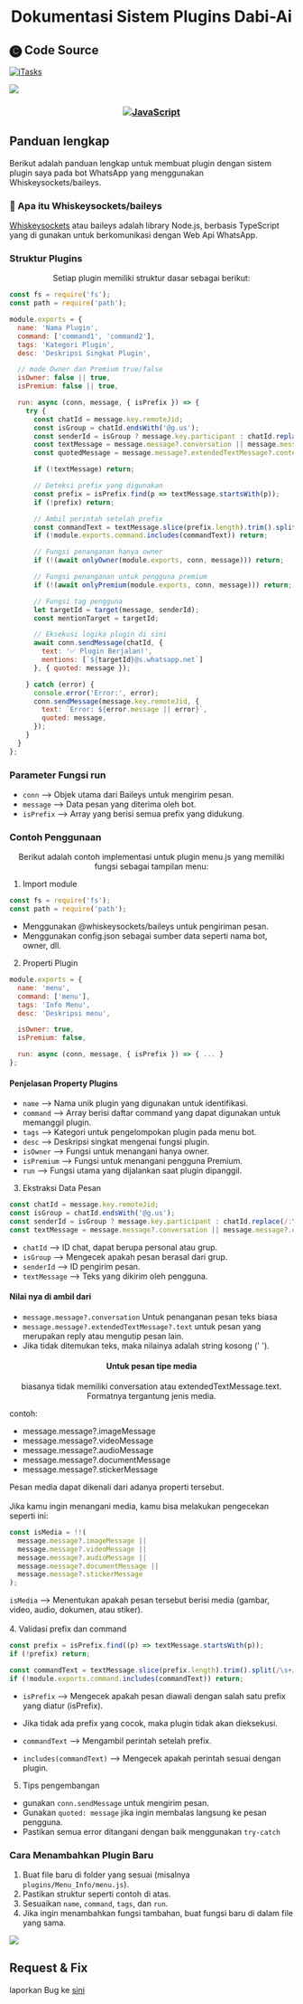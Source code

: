 # <div align='center'>Dokumentasi Sistem Plugins Dabi-Ai</div>

## 🅒 Code Source
[![iTasks](https://github-readme-stats.vercel.app/api/pin/?username=maoudabi0&repo=Dabi-Ai&border_color=7F3FBF&bg_color=FFFFFF&title_color=010101&text_color=8B949E&icon_color=7F3FBF)](https://github.com/maoudabi0/Dabi-Ai)

<a><img src='https://i.imgur.com/LyHic3i.gif'/></a>

<h3>
 <p align="center">
  <a href="https://id.m.wikipedia.org/wiki/JavaScript">
   <img src="https://img.shields.io/badge/JavaScript-0?style=for-the-badge&logo=javascript&logoColor=F7DF1E&logoSize=3&color=323330" alt="JavaScript" />
  </a>
 </p>
</h3>

## Panduan lengkap

<p align="left">
Berikut adalah panduan lengkap untuk membuat plugin dengan sistem plugin saya pada bot WhatsApp yang menggunakan Whiskeysockets/baileys.
</p>

### 🔎  Apa itu Whiskeysockets/baileys
 [Whiskeysockets](https://guide.whiskeysockets.io) atau baileys adalah library Node.js, berbasis TypeScript yang di gunakan untuk berkomunikasi dengan Web Api WhatsApp.


### Struktur Plugins
<p align="center">
Setiap plugin memiliki struktur dasar sebagai berikut:
</p>

```js
const fs = require('fs');
const path = require('path');

module.exports = {
  name: 'Nama Plugin',
  command: ['command1', 'command2'],
  tags: 'Kategori Plugin',
  desc: 'Deskripsi Singkat Plugin',

  // mode Owner dan Premium true/false
  isOwner: false || true,
  isPremium: false || true,

  run: async (conn, message, { isPrefix }) => {
    try {
      const chatId = message.key.remoteJid;
      const isGroup = chatId.endsWith('@g.us');
      const senderId = isGroup ? message.key.participant : chatId.replace(/:\d+@/, '@');
      const textMessage = message.message?.conversation || message.message?.extendedTextMessage?.text || '';
      const quotedMessage = message.message?.extendedTextMessage?.contextInfo?.quotedMessage;

      if (!textMessage) return;

      // Deteksi prefix yang digunakan
      const prefix = isPrefix.find(p => textMessage.startsWith(p));
      if (!prefix) return;

      // Ambil perintah setelah prefix
      const commandText = textMessage.slice(prefix.length).trim().split(/\s+/)[0].toLowerCase();
      if (!module.exports.command.includes(commandText)) return;

      // Fungsi penanganan hanya owner 
      if (!(await onlyOwner(module.exports, conn, message))) return;

      // Fungsi penanganan untuk pengguna premium 
      if (!(await onlyPremium(module.exports, conn, message))) return;

      // Fungsi tag pengguna 
      let targetId = target(message, senderId);
      const mentionTarget = targetId;

      // Eksekusi logika plugin di sini
      await conn.sendMessage(chatId, {
        text: '✅ Plugin Berjalan!',
        mentions: [`${targetId}@s.whatsapp.net`]
      }, { quoted: message });

    } catch (error) {
      console.error('Error:', error);
      conn.sendMessage(message.key.remoteJid, {
        text: `Error: ${error.message || error}`,
        quoted: message,
      });
    }
  }
};
```

### Parameter Fungsi run
- ```conn```  -->  Objek utama dari Baileys untuk mengirim pesan.
- ```message```  -->  Data pesan yang diterima oleh bot.
- ```isPrefix```  -->  Array yang berisi semua prefix yang didukung.


### Contoh Penggunaan
<p align="center">
Berikut adalah contoh implementasi untuk plugin menu.js yang memiliki fungsi sebagai tampilan menu:
</p>


1. Import module
```js
const fs = require('fs');
const path = require('path');
```
- Menggunakan @whiskeysockets/baileys untuk pengiriman pesan.
- Menggunakan config.json sebagai sumber data seperti nama bot, owner, dll.

2. Properti Plugin
```js
module.exports = {
  name: 'menu',
  command: ['menu'],
  tags: 'Info Menu',
  desc: 'Deskripsi menu',

  isOwner: true,
  isPremium: false,

  run: async (conn, message, { isPrefix }) => { ... }
};
```

#### Penjelasan Property Plugins
- ```name```  -->  Nama unik plugin yang digunakan untuk identifikasi.
- ```command```  -->  Array berisi daftar command yang dapat digunakan untuk memanggil plugin.
- ```tags```  -->  Kategori untuk pengelompokan plugin pada menu bot.
- ```desc```  -->  Deskripsi singkat mengenai fungsi plugin.
- ```isOwner```  -->  Fungsi untuk menangani hanya owner.
- ```isPremium```  -->  Fungsi untuk menangani pengguna Premium.
- ```run```  -->  Fungsi utama yang dijalankan saat plugin dipanggil.

3. Ekstraksi Data Pesan
```js
const chatId = message.key.remoteJid;
const isGroup = chatId.endsWith('@g.us');
const senderId = isGroup ? message.key.participant : chatId.replace(/:\d+@/, '@');
const textMessage = message.message?.conversation || message.message?.extendedTextMessage?.text || '';
```

- ```chatId```  -->  ID chat, dapat berupa personal atau grup.
- ```isGroup```  -->  Mengecek apakah pesan berasal dari grup.
- ```senderId```  -->  ID pengirim pesan.
- ```textMessage```  -->  Teks yang dikirim oleh pengguna.

<h4>
 <p align="left">
 Nilai nya di ambil dari
 </p>
</h4>

- ```message.message?.conversation``` Untuk penanganan pesan teks biasa
- ```message.message?.extendedTextMessage?.text``` untuk pesan yang merupakan reply atau mengutip pesan lain.
- Jika tidak ditemukan teks, maka nilainya adalah string kosong (' ').

<h4>
 <p align="center">
 Untuk pesan tipe media
 </p>
</h4>

<p align="center">
 biasanya tidak memiliki conversation atau extendedTextMessage.text. Formatnya tergantung jenis media.
</p>

contoh:

- message.message?.imageMessage
- message.message?.videoMessage
- message.message?.audioMessage
- message.message?.documentMessage
- message.message?.stickerMessage

Pesan media dapat dikenali dari adanya properti tersebut. <br> <br>
Jika kamu ingin menangani media, kamu bisa melakukan pengecekan seperti ini:

```js
const isMedia = !!(
  message.message?.imageMessage ||
  message.message?.videoMessage ||
  message.message?.audioMessage ||
  message.message?.documentMessage ||
  message.message?.stickerMessage
);
```

```isMedia```  -->  Menentukan apakah pesan tersebut berisi media (gambar, video, audio, dokumen, atau stiker).<br> <br>
4. Validasi prefix dan command
```js
const prefix = isPrefix.find((p) => textMessage.startsWith(p));
if (!prefix) return;
```

```js
const commandText = textMessage.slice(prefix.length).trim().split(/\s+/)[0].toLowerCase();
if (!module.exports.command.includes(commandText)) return;

```
- ```isPrefix```  -->  Mengecek apakah pesan diawali dengan salah satu prefix yang diatur (isPrefix).
- Jika tidak ada prefix yang cocok, maka plugin tidak akan dieksekusi.

- ```commandText```  -->  Mengambil perintah setelah prefix.
- ```includes(commandText)```  -->  Mengecek apakah perintah sesuai dengan plugin.

5. Tips pengembangan
- gunakan ```conn.sendMessage``` untuk mengirim pesan.
- Gunakan ```quoted: message``` jika ingin membalas langsung ke pesan pengguna.
- Pastikan semua error ditangani dengan baik menggunakan ```try-catch```

### Cara Menambahkan Plugin Baru
1. Buat file baru di folder yang sesuai (misalnya `plugins/Menu_Info/menu.js`).
2. Pastikan struktur seperti contoh di atas.
3. Sesuaikan `name`, `command`, `tags`, dan `run`.
4. Jika ingin menambahkan fungsi tambahan, buat fungsi baru di dalam file yang sama.

<a><img src='https://i.imgur.com/LyHic3i.gif'/></a>

## Request & Fix 
   laporkan Bug ke [sini](https://wa.me/6285725892962?text=halo+kak+aku+ingin+melaporkan+bug)
   